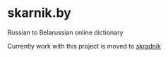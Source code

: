 skarnik.by
==========

Russian to Belarussian online dictionary

Currently work with this project is moved to [skradnik](https://bitbucket.org/devbystep/skradnik)
